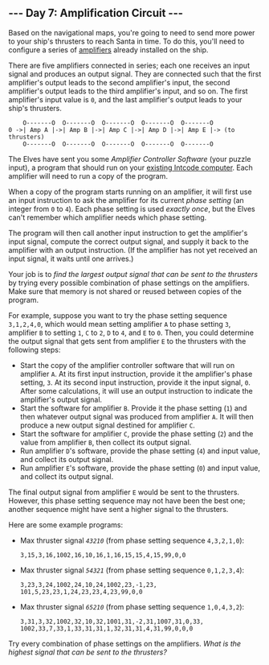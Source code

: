 --- Day 7: Amplification Circuit ---
------------------------------------

Based on the navigational maps, you're going to need to send more power
to your ship's thrusters to reach Santa in time. To do this, you'll need
to configure a series of
[amplifiers](https://en.wikipedia.org/wiki/Amplifier) already installed
on the ship.

There are five <span
title="As you can see, I know exactly how rockets work.">amplifiers
connected in series</span>; each one receives an input signal and
produces an output signal. They are connected such that the first
amplifier's output leads to the second amplifier's input, the second
amplifier's output leads to the third amplifier's input, and so on. The
first amplifier's input value is `0`, and the last amplifier's output
leads to your ship's thrusters.

        O-------O  O-------O  O-------O  O-------O  O-------O
    0 ->| Amp A |->| Amp B |->| Amp C |->| Amp D |->| Amp E |-> (to thrusters)
        O-------O  O-------O  O-------O  O-------O  O-------O

The Elves have sent you some *Amplifier Controller Software* (your
puzzle input), a program that should run on your [existing Intcode
computer](5). Each amplifier will need to run a copy of the program.

When a copy of the program starts running on an amplifier, it will first
use an input instruction to ask the amplifier for its current *phase
setting* (an integer from `0` to `4`). Each phase setting is used
*exactly once*, but the Elves can't remember which amplifier needs which
phase setting.

The program will then call another input instruction to get the
amplifier's input signal, compute the correct output signal, and supply
it back to the amplifier with an output instruction. (If the amplifier
has not yet received an input signal, it waits until one arrives.)

Your job is to *find the largest output signal that can be sent to the
thrusters* by trying every possible combination of phase settings on the
amplifiers. Make sure that memory is not shared or reused between copies
of the program.

For example, suppose you want to try the phase setting sequence
`3,1,2,4,0`, which would mean setting amplifier `A` to phase setting
`3`, amplifier `B` to setting `1`, `C` to `2`, `D` to `4`, and `E` to
`0`. Then, you could determine the output signal that gets sent from
amplifier `E` to the thrusters with the following steps:

-   Start the copy of the amplifier controller software that will run on
    amplifier `A`. At its first input instruction, provide it the
    amplifier's phase setting, `3`. At its second input instruction,
    provide it the input signal, `0`. After some calculations, it will
    use an output instruction to indicate the amplifier's output signal.
-   Start the software for amplifier `B`. Provide it the phase setting
    (`1`) and then whatever output signal was produced from amplifier
    `A`. It will then produce a new output signal destined for amplifier
    `C`.
-   Start the software for amplifier `C`, provide the phase setting
    (`2`) and the value from amplifier `B`, then collect its output
    signal.
-   Run amplifier `D`'s software, provide the phase setting (`4`) and
    input value, and collect its output signal.
-   Run amplifier `E`'s software, provide the phase setting (`0`) and
    input value, and collect its output signal.

The final output signal from amplifier `E` would be sent to the
thrusters. However, this phase setting sequence may not have been the
best one; another sequence might have sent a higher signal to the
thrusters.

Here are some example programs:

-   Max thruster signal *`43210`* (from phase setting sequence
    `4,3,2,1,0`):

        3,15,3,16,1002,16,10,16,1,16,15,15,4,15,99,0,0

-   Max thruster signal *`54321`* (from phase setting sequence
    `0,1,2,3,4`):

        3,23,3,24,1002,24,10,24,1002,23,-1,23,
        101,5,23,23,1,24,23,23,4,23,99,0,0

-   Max thruster signal *`65210`* (from phase setting sequence
    `1,0,4,3,2`):

        3,31,3,32,1002,32,10,32,1001,31,-2,31,1007,31,0,33,
        1002,33,7,33,1,33,31,31,1,32,31,31,4,31,99,0,0,0

Try every combination of phase settings on the amplifiers. *What is the
highest signal that can be sent to the thrusters?*
